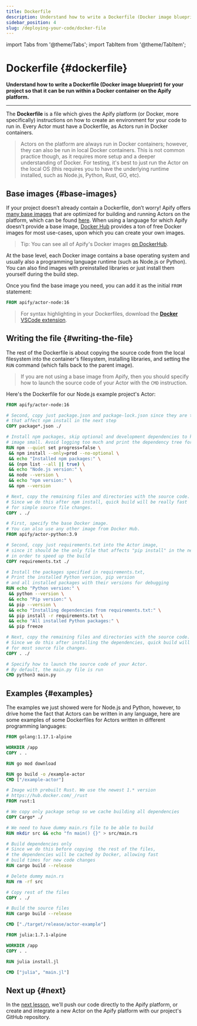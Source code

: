 ```yaml
---
title: Dockerfile
description: Understand how to write a Dockerfile (Docker image blueprint) for your project so that it can be run within a Docker container on the Apify platform.
sidebar_position: 4
slug: /deploying-your-code/docker-file
---
```


import Tabs from '@theme/Tabs';
import TabItem from '@theme/TabItem';

# Dockerfile {#dockerfile}

**Understand how to write a Dockerfile (Docker image blueprint) for your project so that it can be run within a Docker container on the Apify platform.**

---

The **Dockerfile** is a file which gives the Apify platform (or Docker, more specifically) instructions on how to create an environment for your code to run in. Every Actor must have a Dockerfile, as Actors run in Docker containers.

> Actors on the platform are always run in Docker containers; however, they can also be run in local Docker containers. This is not common practice though, as it requires more setup and a deeper understanding of Docker. For testing, it's best to just run the Actor on the local OS (this requires you to have the underlying runtime installed, such as Node.js, Python, Rust, GO, etc).

## Base images {#base-images}

If your project doesn’t already contain a Dockerfile, don’t worry! Apify offers [many base images](/sdk/js/docs/guides/docker-images) that are optimized for building and running Actors on the platform, which can be found [here](https://hub.docker.com/u/apify). When using a language for which Apify doesn't provide a base image, [Docker Hub](https://hub.docker.com/) provides a ton of free Docker images for most use-cases, upon which you can create your own images.

> Tip: You can see all of Apify's Docker images [on DockerHub](https://hub.docker.com/r/apify/).

At the base level, each Docker image contains a base operating system and usually also a programming language runtime (such as Node.js or Python). You can also find images with preinstalled libraries or just install them yourself during the build step.

Once you find the base image you need, you can add it as the initial `FROM` statement:

```Dockerfile
FROM apify/actor-node:16
```

> For syntax highlighting in your Dockerfiles, download the [**Docker** VSCode extension](https://code.visualstudio.com/docs/containers/overview#_installation).

## Writing the file {#writing-the-file}

The rest of the Dockerfile is about copying the source code from the local filesystem into the container's filesystem, installing libraries, and setting the `RUN` command (which falls back to the parent image).

> If you are not using a base image from Apify, then you should specify how to launch the source code of your Actor with the `CMD` instruction.

Here's the Dockerfile for our Node.js example project's Actor:

<Tabs groupId="main">
<TabItem value="Node.js Dockerfile" label="Node.js Dockerfile">

```Dockerfile
FROM apify/actor-node:16

# Second, copy just package.json and package-lock.json since they are the only files
# that affect npm install in the next step
COPY package*.json ./

# Install npm packages, skip optional and development dependencies to keep the
# image small. Avoid logging too much and print the dependency tree for debugging
RUN npm --quiet set progress=false \
 && npm install --only=prod --no-optional \
 && echo "Installed npm packages:" \
 && (npm list --all || true) \
 && echo "Node.js version:" \
 && node --version \
 && echo "npm version:" \
 && npm --version

# Next, copy the remaining files and directories with the source code.
# Since we do this after npm install, quick build will be really fast
# for simple source file changes.
COPY . ./

```

</TabItem>
<TabItem value="Python Dockerfile" label="Python Dockerfile">

```Dockerfile
# First, specify the base Docker image.
# You can also use any other image from Docker Hub.
FROM apify/actor-python:3.9

# Second, copy just requirements.txt into the Actor image,
# since it should be the only file that affects "pip install" in the next step,
# in order to speed up the build
COPY requirements.txt ./

# Install the packages specified in requirements.txt,
# Print the installed Python version, pip version
# and all installed packages with their versions for debugging
RUN echo "Python version:" \
 && python --version \
 && echo "Pip version:" \
 && pip --version \
 && echo "Installing dependencies from requirements.txt:" \
 && pip install -r requirements.txt \
 && echo "All installed Python packages:" \
 && pip freeze

# Next, copy the remaining files and directories with the source code.
# Since we do this after installing the dependencies, quick build will be really fast
# for most source file changes.
COPY . ./

# Specify how to launch the source code of your Actor.
# By default, the main.py file is run
CMD python3 main.py

```

</TabItem>
</Tabs>

## Examples {#examples}

The examples we just showed were for Node.js and Python, however, to drive home the fact that Actors can be written in any language, here are some examples of some Dockerfiles for Actors written in different programming languages:

<Tabs groupId="main">
<TabItem value="GO Actor Dockerfile" label="GO Actor Dockerfile">

```Dockerfile
FROM golang:1.17.1-alpine

WORKDIR /app
COPY . .

RUN go mod download

RUN go build -o /example-actor
CMD ["/example-actor"]

```

</TabItem>
<TabItem value="Rust Actor Dockerfile" label="Rust Actor Dockerfile">

```Dockerfile
# Image with prebuilt Rust. We use the newest 1.* version
# https://hub.docker.com/_/rust
FROM rust:1

# We copy only package setup so we cache building all dependencies
COPY Cargo* ./

# We need to have dummy main.rs file to be able to build
RUN mkdir src && echo "fn main() {}" > src/main.rs

# Build dependencies only
# Since we do this before copying  the rest of the files,
# the dependencies will be cached by Docker, allowing fast
# build times for new code changes
RUN cargo build --release

# Delete dummy main.rs
RUN rm -rf src

# Copy rest of the files
COPY . ./

# Build the source files
RUN cargo build --release

CMD ["./target/release/actor-example"]

```

</TabItem>
<TabItem value="Julia Actor Dockerfile" label="Julia Actor Dockerfile">

```Dockerfile
FROM julia:1.7.1-alpine

WORKDIR /app
COPY . .

RUN julia install.jl

CMD ["julia", "main.jl"]

```

</TabItem>
</Tabs>

## Next up {#next}

In the [next lesson](./deploying.md), we'll push our code directly to the Apify platform, or create and integrate a new Actor on the Apify platform with our project's GitHub repository.
